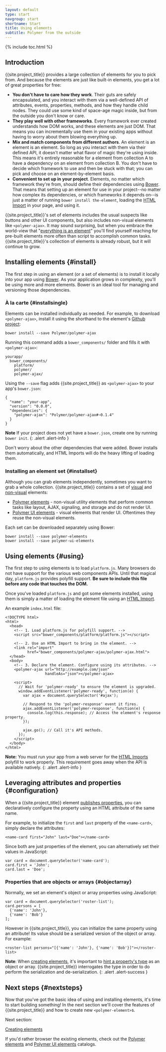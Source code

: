 ```yaml
---
layout: default
type: start
navgroup: start
shortname: Start
title: Using elements
subtitle: Polymer from the outside
---
```


{% include toc.html %}

## Introduction

{{site.project_title}} provides a large collection of elements for you to pick from. And because the elements are just like built-in elements, you get a lot of great properties for free:

- **You don't have to care how they work**. Their guts are safely encapsulated, and you interact with them via a well-defined API of attributes, events, properties, methods, and how they handle child nodes. They could use some kind of space-age magic inside, but from the outside you don't know or care.
- **They play well with other frameworks**. Every framework ever created understands how DOM works, and these elements are just DOM. That means you can incrementally use them in your existing apps without having to worry about them blowing everything up.
- **Mix and match components from different authors**. An element is an element is an element. So long as you interact with them via their defined API, it doesn't matter what flavor of magic they're using inside. This means it's entirely reasonable for a element from collection A to have a dependency on an element from collection B. You don't have to decide which framework to use and then be stuck with that; you can pick and choose on an element-by-element basis.
- **Convenient to set up in your project**. Elements, no matter which framework they're from, should define their dependencies using [Bower](http://bower.io). That means that setting up an element for use in your project--no matter how complex its dependencies, or which frameworks it depends on--is just a matter of running `bower install the-element`, loading the [HTML Import](/platform/html-imports.html) in your page, and using it.

{{site.project_title}}'s set of elements includes the usual suspects like buttons and other UI components, but also includes non-visual elements like `<polymer-ajax>`. It may sound surprising, but when you embrace the world-view that "[everything is an element](/docs/start/everything.html)" you'll find yourself reaching for pre-built elements more often than script to accomplish common tasks. {{site.project_title}}'s collection of elements is already robust, but it will continue to grow. 

## Installing elements {#install}

The first step in using an element (or a set of elements) is to install it locally into your app using [Bower](http://bower.io). As your application grows in complexity, you'll be using more and more elements. Bower is an ideal tool for managing and versioning those dependencies.

### À la carte {#installsingle}

Elements can be installed individually as needed. For example, to download `<polymer-ajax>`, install it using the shorthand to the element's [Github project](https://github.com/polymer/polymer-ajax):

    bower install --save Polymer/polymer-ajax

Running this command adds a `bower_components/` folder and fills it with `<polymer-ajax>`:

    yourapp/
      bower_components/
        platform/
        polymer/
        polymer-ajax/

Using the `--save` flag  adds {{site.project_title}} as `<polymer-ajax>` to your app's `bower.json`:

    {
      "name": "your-app",
      "version": "0.0.0",
      "dependencies": {
        "polymer-ajax": "Polymer/polymer-ajax#~0.1.4"
      }
    }

**Note** If your project does not yet have a `bower.json`, create one by running `bower init`.
{: .alert .alert-info }

Don't worry about the other dependencies that were added. Bower installs them automatically, and HTML Imports will do the heavy lifting of loading them.

### Installing an element set {#installset}

Although you can grab elements independently, sometimes you want to grab a whole collection. {{site.project_title}} contains a set of [visual](#visualelements) and [non-visual](#visualelements) elements:

- [Polymer elements](/docs/elements/polymer-elements.html) - non-visual utility elements that perform common tasks like layout, AJAX, signaling, and storage and do not render UI.
- [Polymer UI elements](/docs/elements/polymer-elements.html) - visual elements that render UI. Oftentimes they reuse the non-visual elements.

Each set can be downloaded separately using Bower:

    bower install --save polymer-elements
    bower install --save polymer-ui-elements

## Using elements {#using}

The first step to using elements is to load `platform.js`. Many browsers do not have support for the various web components APIs. Until that magical day, `platform.js` provides polyfill support. **Be sure to include this file before any code that touches the DOM.**

Once you've loaded `platform.js` and got some elements installed, using them is simply a matter of loading the element file using an [HTML Import](/platform/html-imports.html).

An example `index.html` file:

    <!DOCTYPE html>
    <html>
      <head>
        <!-- 1. Load platform.js for polyfill support. -->
        <script src="bower_components/platform/platform.js"></script>

        <!-- 2. Use an HTML Import to bring in the element. -->
        <link rel="import"
              href="bower_components/polymer-ajax/polymer-ajax.html">
      </head>
      <body>
        <!-- 3. Declare the element. Configure using its attributes. -->
        <polymer-ajax url="http://example.com/json"
                      handleAs="json"></polymer-ajax>

        <script>
          // Wait for 'polymer-ready' to ensure the element is upgraded.
          window.addEventListener('polymer-ready', function(e) {
            var ajax = document.querySelector('#ajax');

            // Respond to the 'polymer-response' event it fires.
            ajax.addEventListener('polymer-response', function(e) {
              console.log(this.response); // Access the element's response property.
            });

            ajax.go(); // Call it's API methods.
          });
        </script>
      </body>
    </html>

**Note:** You must run your app from a web server for the [HTML Imports](/platform/html-imports.html)
polyfill to work properly. This requirement goes away when the API is available natively.
{: .alert .alert-info }

## Leveraging attributes and properties {#configuration}

When a {{site.project_title}} element [publishes properties](/docs/polymer/polymer.html#published-properties), you can declaratively configure the property using an HTML attribute of the same name.

For example, to initialize the `first` and `last` property of the `<name-card>`, simply declare the attributes:

    <name-card first="John" last="Doe"></name-card>

Since both are just properties of the element, you can alternatively set their values in JavaScript:

    var card = document.querySelector('name-card');
    card.first = 'John';
    card.last = 'Doe';

### Properties that are objects or arrays {#objectarray}

Normally, we set an element's object or array properties using JavaScript:

    var card = document.querySelector('roster-list');
    card.persons = [
      {'name': 'John'},
      {'name': 'Bob'}
    ];

However in {{site.project_title}}, you can initialize the same property using an attribute! Its value should be a serialized version of the object or array. For example:

    <roster-list persons="[{'name': 'John'}, {'name': 'Bob'}]"></roster-list>

**Note**: When [creating elements](/getting-started.html), it's important to [hint a property's type](/docs/polymer/polymer.html#attrhinting) as an object or array. {{site.project_title}} interrogates the type in order to do perform the serialization and de-serialization.
{: .alert .alert-success }

## Next steps {#nextsteps}

Now that you've got the basic idea of using and installing elements, it's time to start
building something! In the next section we'll cover the features of {{site.project_title}} and how to create new `<polymer-element>`s.

Next section:

<a href="/getting-started.html" class="paper-button"><polymer-ui-icon src="/images/picons/ic_arrowForward_dark_.png"></polymer-ui-icon>Creating elements</a>

If you'd rather browser the existing elements, check out the [Polymer elements](/docs/elements/polymer-elements.html) and [Polymer UI elements](/docs/elements/polymer-elements.html) catalogs.
